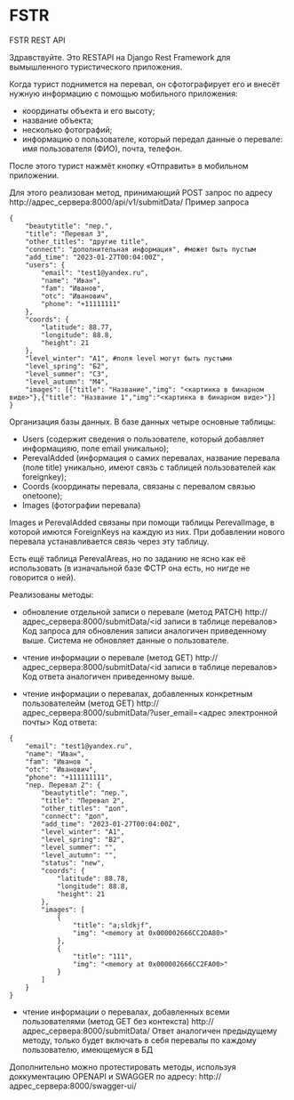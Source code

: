# FSTR
FSTR REST API

Здравствуйте. 
Это RESTAPI на Django Rest Framework для вымышленного туристического приложения.

Когда турист поднимется на перевал, он сфотографирует его и внесёт нужную информацию с помощью мобильного приложения:

- координаты объекта и его высоту;
- название объекта;
- несколько фотографий;
- информацию о пользователе, который передал данные о перевале: имя пользователя (ФИО), почта, телефон.

После этого турист нажмёт кнопку «Отправить» в мобильном приложении.

Для этого реализован метод, принимающий POST запрос по адресу http://адрес_сервера:8000/api/v1/submitData/
Пример запроса 
````
{
    "beautytitle": "пер.",
    "title": "Перевал 3",
    "other_titles": "другие title",
    "connect": "дополнительная информация", #может быть пустым
    "add_time": "2023-01-27T00:04:00Z",
    "users": {
        "email": "test1@yandex.ru",
        "name": "Иван",
        "fam": "Иванов",
        "otc": "Иванович",
        "phone": "+11111111"
    },
    "coords": {
        "latitude": 88.77,
        "longitude": 88.8,
        "height": 21
    },
    "level_winter": "А1", #поля level могут быть пустыми
    "level_spring": "Б2",
    "level_summer": "C3",
    "level_autumn": "M4",
    "images": [{"title": "Название","img": "<картинка в бинарном виде>"},{"title": "Название 1","img":"<картинка в бинарном виде>"}]
}
````
Организация базы данных. 
В базе данных четыре основные таблицы:
- Users (содержит сведения о пользователе, который добавляет информацияю, поле email уникально);
- PerevalAdded (информация о самих перевалах, название перевала (поле title) уникально, имеют связь с таблицей пользователей как foreignkey);
- Coords (координаты перевала, связаны с перевалом связью onetoone);
- Images (фотографии перевала)

Images и PerevalAdded связаны при помощи таблицы PerevalImage, в которой имются ForeignKeys на каждую из них. При добавлении нового перевала устанавливается
связь через эту таблицу.

Есть ещё таблица PerevalAreas, но по заданию не ясно как её использовать (в изначальной базе ФСТР она есть, но нигде не говорится о ней). 

Реализованы методы: 
- обновление отдельной записи о перевале (метод PATCH)
http://адрес_сервера:8000/submitData/<id записи в таблице перевалов>
Код запроса для обновления записи аналогичен приведенному выше. Система не обновляет данные о пользователе. 

- чтение информации о перевале (метод GET)
http://адрес_сервера:8000/submitData/<id записи в таблице перевалов>
Код ответа аналогичен приведенному выше.

- чтение информации о перевалах, добавленных конкретным пользователейм (метод GET)
http://адрес_сервера:8000/submitData/?user_email=<адрес электронной почты>
Код ответа:
````
{
    "email": "test1@yandex.ru",
    "name": "Иван",
    "fam": "Иванов ",
    "otc": "Иванович",
    "phone": "+111111111",
    "пер. Перевал 2": {
        "beautytitle": "пер.",
        "title": "Перевал 2",
        "other_titles": "доп",
        "connect": "доп",
        "add_time": "2023-01-27T00:04:00Z",
        "level_winter": "А1",
        "level_spring": "B2",
        "level_summer": "",
        "level_autumn": "",
        "status": "new",
        "coords": {
            "latitude": 88.78,
            "longitude": 88.8,
            "height": 21
        },
        "images": [
            {
                "title": "a;sldkjf",
                "img": "<memory at 0x000002666CC2DA80>"
            },
            {
                "title": "111",
                "img": "<memory at 0x000002666CC2FA00>"
            }
        ]
    }
}
````
- чтение информации о перевалах, добавленных всеми пользователями (метод GET без контекста)
http://адрес_сервера:8000/submitData/
Ответ аналогичен предыдущему методу, только будет включать в себя перевалы по каждому пользователю, имеющемуся в БД

Дополнительно можно протестировать методы, используя доккументацию OPENAPI и SWAGGER по адресу:
http://адрес_сервера:8000/swagger-ui/


